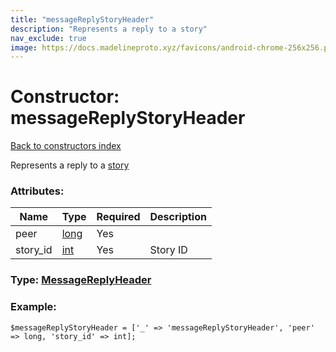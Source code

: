 ```yaml
---
title: "messageReplyStoryHeader"
description: "Represents a reply to a story"
nav_exclude: true
image: https://docs.madelineproto.xyz/favicons/android-chrome-256x256.png
---
```

# Constructor: messageReplyStoryHeader  
[Back to constructors index](/API_docs/constructors/index.html)



Represents a reply to a [story](https://core.telegram.org/api/stories)

### Attributes:

| Name     |    Type       | Required | Description |
|----------|---------------|----------|-------------|
|peer|[long](/API_docs/types/long.html) | Yes|
|story\_id|[int](/API_docs/types/int.html) | Yes|Story ID|



### Type: [MessageReplyHeader](/API_docs/types/MessageReplyHeader.html)


### Example:

```
$messageReplyStoryHeader = ['_' => 'messageReplyStoryHeader', 'peer' => long, 'story_id' => int];
```  
